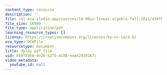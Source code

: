 ```yaml
---
content_type: resource
description: ''
file: /ol-ocw-studio-app/courses/18-06sc-linear-algebra-fall-2011/450f85bb4e265275a188eaae2939167c_OZxzHcW663g.pdf
file_size: 16980
file_type: application/pdf
learning_resource_types: []
license: https://creativecommons.org/licenses/by-nc-sa/4.0/
ocw_type: OCWFile
resourcetype: Document
title: 3play pdf file
uid: 450f85bb-4e26-5275-a188-eaae2939167c
video_metadata:
  youtube_id: null
---
```

